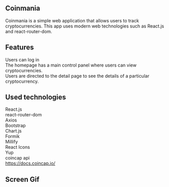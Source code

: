 <h2>Coinmania</h2>

Coinmania is a simple web application that allows users to track cryptocurrencies. This app uses modern web technologies such as React.js and react-router-dom.

<h2>Features</h2>

Users can log in </br>
The homepage has a main control panel where users can view cryptocurrencies.</br>
Users are directed to the detail page to see the details of a particular cryptocurrency.</br>

<h2>Used technologies</h2>

React.js</br>
react-router-dom</br>
Axios </br>
Bootstrap</br>
Chart.js</br>
Formik</br>
Millify</br>
React Icons</br>
Yup </br>
coincap api</br>
https://docs.coincap.io/ </br>

<h2>Screen Gif</h2>
